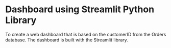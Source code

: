 # Dashboard using Streamlit Python Library
To create a web dashboard that is based on the customerID from the Orders database. The dashboard is built with the Streamlit library.
